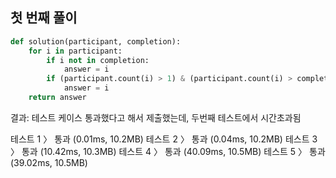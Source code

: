 ## 첫 번째 풀이
```python
def solution(participant, completion):
    for i in participant:
        if i not in completion:
            answer = i
        if (participant.count(i) > 1) & (participant.count(i) > completion.count(i)):
            answer = i
    return answer
```
결과: 테스트 케이스 통과했다고 해서 제출했는데, 두번째 테스트에서 시간초과됨

테스트 1 〉	통과 (0.01ms, 10.2MB)
테스트 2 〉	통과 (0.04ms, 10.2MB)
테스트 3 〉	통과 (10.42ms, 10.3MB)
테스트 4 〉	통과 (40.09ms, 10.5MB)
테스트 5 〉	통과 (39.02ms, 10.5MB)
